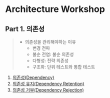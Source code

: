 # Architecture Workshop

## Part 1. 의존성
> - 의존성을 관리해야하는 이유
>   - 변경 전파
>   - 불순 전염: 불순 의존성
>   - 다형성: 전략 의존성
>   - 구조화: 단위 테스트와 통합 테스트

1. [의존성(Dependency)](./Part01.Dependency/Ch01.Dependency/README.md)
1. [의존성 유지(Dependency Retention)](./Part01.Dependency/Ch02.DependencyRetention/README.md)
1. [의존성 거부(Dependency Rejection)](./Part01.Dependency/Ch03.DependencyRejection/README.md)
